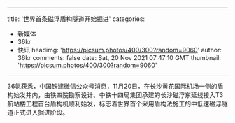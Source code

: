 
---
title: '世界首条磁浮盾构隧道开始掘进'
categories: 
 - 新媒体
 - 36kr
 - 快讯
headimg: 'https://picsum.photos/400/300?random=9060'
author: 36kr
comments: false
date: Sat, 20 Nov 2021 07:47:10 GMT
thumbnail: 'https://picsum.photos/400/300?random=9060'
---

<div>   
36氪获悉，中国铁建微信公众号消息，11月20日，在长沙黄花国际机场一侧的盾构始发井内，由铁四院勘察设计、中铁十四局集团承建的长沙磁浮东延线接入T3航站楼工程首台盾构机顺利始发，标志着世界首个采用盾构法施工的中低速磁浮隧道正式进入掘进阶段。  
</div>
            